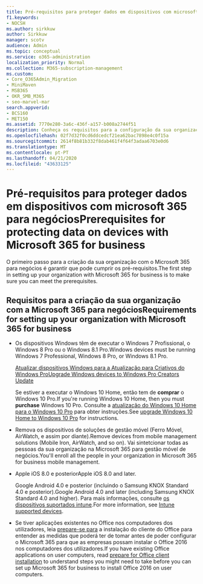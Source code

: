 ```yaml
---
title: Pré-requisitos para proteger dados em dispositivos com microsoft 365 para negócios
f1.keywords:
- NOCSH
ms.author: sirkkuw
author: Sirkkuw
manager: scotv
audience: Admin
ms.topic: conceptual
ms.service: o365-administration
localization_priority: Normal
ms.collection: M365-subscription-management
ms.custom:
- Core_O365Admin_Migration
- MiniMaven
- MSB365
- OKR_SMB_M365
- seo-marvel-mar
search.appverid:
- BCS160
- MET150
ms.assetid: 7770e280-3a6c-436f-a157-b008a2744f51
description: Conheça os requisitos para a configuração da sua organização com o Microsoft 365 para negócios e proteção de dados de trabalho nos dispositivos dos seus utilizadores.
ms.openlocfilehash: 02f7d32f0cd6ddcedcf21ea62bac7898e4c0f15a
ms.sourcegitcommit: 2614f8b81b332f8dab461f4f64f3adaa6703e0d6
ms.translationtype: MT
ms.contentlocale: pt-PT
ms.lasthandoff: 04/21/2020
ms.locfileid: "43633125"
---
```

# <a name="prerequisites-for-protecting-data-on-devices-with-microsoft-365-for-business"></a><span data-ttu-id="f57fc-103">Pré-requisitos para proteger dados em dispositivos com microsoft 365 para negócios</span><span class="sxs-lookup"><span data-stu-id="f57fc-103">Prerequisites for protecting data on devices with Microsoft 365 for business</span></span>

<span data-ttu-id="f57fc-104">O primeiro passo para a criação da sua organização com o Microsoft 365 para negócios é garantir que pode cumprir os pré-requisitos.</span><span class="sxs-lookup"><span data-stu-id="f57fc-104">The first step in setting up your organization with Microsoft 365 for business is to make sure you can meet the prerequisites.</span></span>
  
## <a name="requirements-for-setting-up-your-organization-with-microsoft-365-for-business"></a><span data-ttu-id="f57fc-105">Requisitos para a criação da sua organização com a Microsoft 365 para negócios</span><span class="sxs-lookup"><span data-stu-id="f57fc-105">Requirements for setting up your organization with Microsoft 365 for business</span></span>

- <span data-ttu-id="f57fc-106">Os dispositivos Windows têm de executar o Windows 7 Profissional, o Windows 8 Pro ou o Windows 8.1 Pro.</span><span class="sxs-lookup"><span data-stu-id="f57fc-106">Windows devices must be running Windows 7 Professional, Windows 8 Pro, or Windows 8.1 Pro.</span></span>
    
    [<span data-ttu-id="f57fc-107">Atualizar dispositivos Windows para a Atualização para Criativos do Windows Pro</span><span class="sxs-lookup"><span data-stu-id="f57fc-107">Upgrade Windows devices to Windows Pro Creators Update</span></span>](upgrade-to-windows-pro-creators-update.md)
    
    <span data-ttu-id="f57fc-108">Se estiver a executar o Windows 10 Home, então tem de **comprar** o Windows 10 Pro.</span><span class="sxs-lookup"><span data-stu-id="f57fc-108">If you're running Windows 10 Home, then you must **purchase** Windows  10 Pro.</span></span> <span data-ttu-id="f57fc-109">Consulte a [atualização do Windows 10 Home para o Windows 10 Pro](https://support.office.com/article/0aee10c1-4d34-43ee-a325-579c6c2df90e?ui=en-US&rs=en-US&ad=US) para obter instruções.</span><span class="sxs-lookup"><span data-stu-id="f57fc-109">See [upgrade Windows 10 Home to Windows 10 Pro](https://support.office.com/article/0aee10c1-4d34-43ee-a325-579c6c2df90e?ui=en-US&rs=en-US&ad=US) for instructions.</span></span> 
    
- <span data-ttu-id="f57fc-110">Remova os dispositivos de soluções de gestão móvel (Ferro Móvel, AirWatch, e assim por diante).</span><span class="sxs-lookup"><span data-stu-id="f57fc-110">Remove devices from mobile management solutions (Mobile Iron, AirWatch, and so on).</span></span> <span data-ttu-id="f57fc-111">Vai sintetcionar todas as pessoas da sua organização na Microsoft 365 para gestão móvel de negócios.</span><span class="sxs-lookup"><span data-stu-id="f57fc-111">You'll enroll all the people in your organization in Microsoft 365 for business mobile management.</span></span>
    
- <span data-ttu-id="f57fc-112">Apple iOS 8.0 e posterior</span><span class="sxs-lookup"><span data-stu-id="f57fc-112">Apple iOS 8.0 and later.</span></span>
    
    <span data-ttu-id="f57fc-113">Google Android 4.0 e posterior (incluindo o Samsung KNOX Standard 4.0 e posterior).</span><span class="sxs-lookup"><span data-stu-id="f57fc-113">Google Android 4.0 and later (including Samsung KNOX Standard 4.0 and higher).</span></span> <span data-ttu-id="f57fc-114">Para mais informações, consulte [os dispositivos suportados intune](https://go.microsoft.com/fwlink/p/?linkid=852307).</span><span class="sxs-lookup"><span data-stu-id="f57fc-114">For more information, see [Intune supported devices](https://go.microsoft.com/fwlink/p/?linkid=852307).</span></span>
    
- <span data-ttu-id="f57fc-115">Se tiver aplicações existentes no Office nos computadores dos utilizadores, leia [prepare-se para](prepare-for-office-client-deployment.md) a instalação do cliente do Office para entender as medidas que poderá ter de tomar antes de poder configurar o Microsoft 365 para que as empresas possam instalar o Office 2016 nos computadores dos utilizadores.</span><span class="sxs-lookup"><span data-stu-id="f57fc-115">If you have existing Office applications on user computers, read [prepare for Office client installation](prepare-for-office-client-deployment.md) to understand steps you might need to take before you can set up Microsoft 365 for business to install Office 2016 on user computers.</span></span> 
